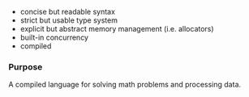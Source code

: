 
- concise but readable syntax
- strict but usable type system
- explicit but abstract memory management (i.e. allocators)
- built-in concurrency
- compiled

### Purpose

A compiled language for solving math problems and processing data.
